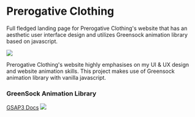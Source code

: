 # Prerogative Clothing
Full fledged landing page for Prerogative Clothing's website that has an aesthetic user interface design and utilizes Greensock animation library based on javascript.

![](https://media.giphy.com/media/Z4oedHcSfsjN6z2eCT/giphy.gif)

Prerogative Clothing's website highly emphasises on my UI & UX design and website animation skills.
This project makes use of Greensock animation library with vanilla javascript.

### GreenSock Animation Library
[GSAP3 Docs](https://www.youtube.com/watch?v=zrM6N-G6U_M&ab_channel=DesignCourse)
![](https://1stwebdesigner.com/wp-content/uploads/2019/11/gsap-animation-01.png)
